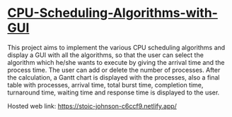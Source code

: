 # [CPU-Scheduling-Algorithms-with-GUI](https://stoic-johnson-c6ccf9.netlify.app/)
This project aims to implement the various CPU scheduling algorithms and display a GUI with all the algorithms, so that the user can select the algorithm which he/she wants to execute by giving the arrival time and the process time. The user can add or delete the number of processes. After the calculation, a Gantt chart is displayed with the processes, also a final table with processes, arrival time, total burst time, completion time, turnaround time, waiting time and response time is displayed to the user.

Hosted web link: https://stoic-johnson-c6ccf9.netlify.app/

